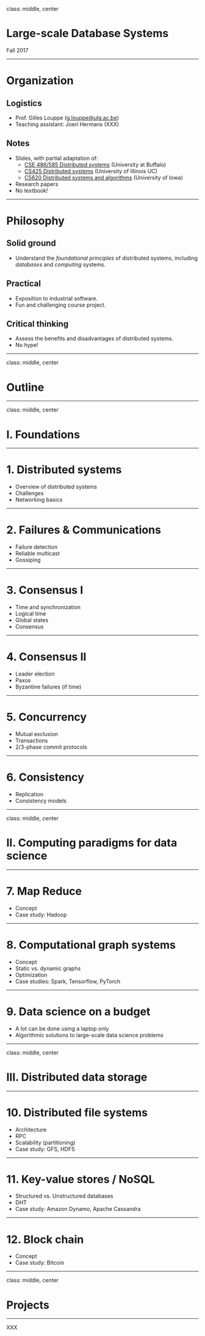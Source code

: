 class: middle, center

# Large-scale Database Systems

Fall 2017

---

# Organization

## Logistics
- Prof. Gilles Louppe ([g.louppe@ulg.ac.be](mailto:g.louppe@ulg.ac.be))
- Teaching assistant: Joeri Hermans (XXX)

## Notes
- Slides, with partial adaptation of:
    - [CSE 486/585 Distributed systems](https://www.cse.buffalo.edu/~stevko/courses/cse486/spring16/schedule.html) (University at Buffalo)
    - [CS425 Distributed systems](https://courses.engr.illinois.edu/cs425/fa2017/lectures.html) (University of Illinois UC)
    - [C5620 Distributed systems and algorithms](http://homepage.cs.uiowa.edu/~ghosh/16615.html) (University of Iowa)
- Research papers
- No textbook!

---

# Philosophy

## Solid ground

- Understand the *foundational principles* of distributed systems, including *databases* and *computing* systems.

## Practical

- Exposition to industrial software.
- Fun and challenging course project.

## Critical thinking

- Assess the benefits and disadvantages of distributed systems.
- No hype!

---

class: middle, center

# Outline

---

class: middle, center

# I. Foundations

---

# 1. Distributed systems

- Overview of distributed systems
- Challenges
- Networking basics

---

# 2. Failures & Communications

- Failure detection
- Reliable multicast
- Gossiping

---

# 3. Consensus I

- Time and synchronization
- Logical time
- Global states
- Consensus

---

# 4. Consensus II

- Leader election
- Paxos
- Byzantine failures (if time)

---

# 5. Concurrency

- Mutual exclusion
- Transactions
- 2/3-phase commit protocols

---

# 6. Consistency

- Replication
- Consistency models

---

class: middle, center

# II. Computing paradigms for data science

---

# 7. Map Reduce

- Concept
- Case study: Hadoop

---

# 8. Computational graph systems

- Concept
- Static vs. dynamic graphs
- Optimization
- Case studies: Spark, Tensorflow, PyTorch

---

# 9. Data science on a budget

- A lot can be done using a laptop only
- Algorithmic solutions to large-scale data science problems

---

class: middle, center

# III. Distributed data storage

---

# 10. Distributed file systems

- Architecture
- RPC
- Scalability (partitioning)
- Case study: GFS, HDFS

---

# 11. Key-value stores / NoSQL

- Structured vs. Unstructured databases
- DHT
- Case study: Amazon Dynamo, Apache Cassandra

---

# 12. Block chain

- Concept
- Case study: Bitcoin

---

class: middle, center

# Projects

---

XXX
